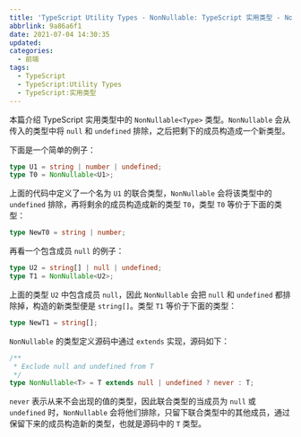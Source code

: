 ```yaml
---
title: 'TypeScript Utility Types - NonNullable: TypeScript 实用类型 - NonNullable'
abbrlink: 9a86a6f1
date: 2021-07-04 14:30:35
updated:
categories:
  - 前端
tags:
  - TypeScript
  - TypeScript:Utility Types
  - TypeScript:实用类型
---
```


本篇介绍 TypeScript 实用类型中的 `NonNullable<Type>` 类型。`NonNullable` 会从传入的类型中将 `null` 和 `undefined` 排除，之后把剩下的成员构造成一个新类型。

下面是一个简单的例子：

```typescript
type U1 = string | number | undefined;
type T0 = NonNullable<U1>;
```

<!-- more -->

上面的代码中定义了一个名为 `U1` 的联合类型，`NonNullable` 会将该类型中的 `undefined` 排除，再将剩余的成员构造成新的类型 `T0`，类型 `T0` 等价于下面的类型：

```typescript
type NewT0 = string | number;
```

再看一个包含成员 `null` 的例子：

```typescript
type U2 = string[] | null | undefined;
type T1 = NonNullable<U2>;
```

上面的类型 `U2` 中包含成员 `null`，因此 `NonNullable` 会把 `null` 和 `undefined` 都排除掉，构造的新类型便是 `string[]`。类型 `T1` 等价于下面的类型：

```typescript
type NewT1 = string[];
```

`NonNullable` 的类型定义源码中通过 `extends` 实现，源码如下：

```typescript
/**
 * Exclude null and undefined from T
 */
type NonNullable<T> = T extends null | undefined ? never : T;
```

`never` 表示从来不会出现的值的类型，因此联合类型的当成员为 `null` 或 `undefined` 时，`NonNullable` 会将他们排除，只留下联合类型中的其他成员，通过保留下来的成员构造新的类型，也就是源码中的 `T` 类型。


